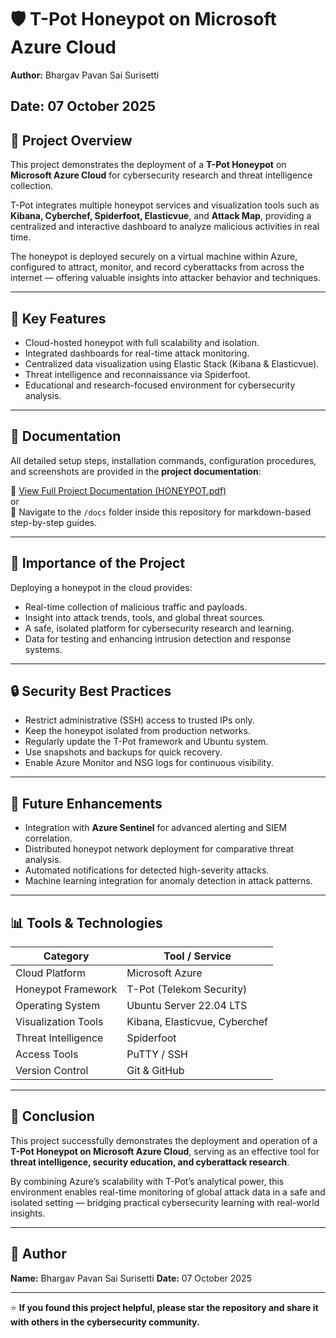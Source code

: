 # 🛡️ T-Pot Honeypot on Microsoft Azure Cloud

**Author:** Bhargav Pavan Sai Surisetti

**Date:** 07 October 2025  
---

## 📘 Project Overview
This project demonstrates the deployment of a **T-Pot Honeypot** on **Microsoft Azure Cloud** for cybersecurity research and threat intelligence collection.

T-Pot integrates multiple honeypot services and visualization tools such as **Kibana, Cyberchef, Spiderfoot, Elasticvue**, and **Attack Map**, providing a centralized and interactive dashboard to analyze malicious activities in real time.

The honeypot is deployed securely on a virtual machine within Azure, configured to attract, monitor, and record cyberattacks from across the internet — offering valuable insights into attacker behavior and techniques.

---

## 🎯 Key Features
- Cloud-hosted honeypot with full scalability and isolation.  
- Integrated dashboards for real-time attack monitoring.  
- Centralized data visualization using Elastic Stack (Kibana & Elasticvue).  
- Threat intelligence and reconnaissance via Spiderfoot.  
- Educational and research-focused environment for cybersecurity analysis.  

---

## 📂 Documentation
All detailed setup steps, installation commands, configuration procedures, and screenshots are provided in the **project documentation**:  

📄 [View Full Project Documentation (HONEYPOT.pdf)](./docs/HONEYPOT.pdf)  
or  
📁 Navigate to the `/docs` folder inside this repository for markdown-based step-by-step guides.

---

## 🧠 Importance of the Project
Deploying a honeypot in the cloud provides:
- Real-time collection of malicious traffic and payloads.  
- Insight into attack trends, tools, and global threat sources.  
- A safe, isolated platform for cybersecurity research and learning.  
- Data for testing and enhancing intrusion detection and response systems.  

---

## 🔒 Security Best Practices
- Restrict administrative (SSH) access to trusted IPs only.  
- Keep the honeypot isolated from production networks.  
- Regularly update the T-Pot framework and Ubuntu system.  
- Use snapshots and backups for quick recovery.  
- Enable Azure Monitor and NSG logs for continuous visibility.

---

## 🔭 Future Enhancements
- Integration with **Azure Sentinel** for advanced alerting and SIEM correlation.  
- Distributed honeypot network deployment for comparative threat analysis.  
- Automated notifications for detected high-severity attacks.  
- Machine learning integration for anomaly detection in attack patterns.  

---

## 📊 Tools & Technologies
| Category | Tool / Service |
|-----------|----------------|
| Cloud Platform | Microsoft Azure |
| Honeypot Framework | T-Pot (Telekom Security) |
| Operating System | Ubuntu Server 22.04 LTS |
| Visualization Tools | Kibana, Elasticvue, Cyberchef |
| Threat Intelligence | Spiderfoot |
| Access Tools | PuTTY / SSH |
| Version Control | Git & GitHub |

---

## 🏁 Conclusion
This project successfully demonstrates the deployment and operation of a **T-Pot Honeypot on Microsoft Azure Cloud**, serving as an effective tool for **threat intelligence, security education, and cyberattack research**.

By combining Azure’s scalability with T-Pot’s analytical power, this environment enables real-time monitoring of global attack data in a safe and isolated setting — bridging practical cybersecurity learning with real-world insights.

---

## 💬 Author
**Name:** Bhargav Pavan Sai Surisetti
**Date:** 07 October 2025  

---

⭐ **If you found this project helpful, please star the repository and share it with others in the cybersecurity community.**
